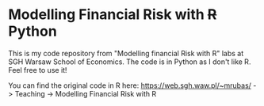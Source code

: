 # Modelling Financial Risk with <del>  R  </del> Python
This is my code repository from "Modelling financial Risk with R" labs at SGH Warsaw School of Economics. The code is in Python as I don't like R. Feel free to use it!

You can find the original code in R here: https://web.sgh.waw.pl/~mrubas/ -> Teaching -> Modelling Financial Risk with R
